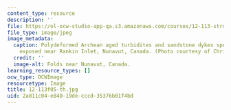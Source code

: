 ```yaml
---
content_type: resource
description: ''
file: https://ol-ocw-studio-app-qa.s3.amazonaws.com/courses/12-113-structural-geology-fall-2005/2a811c04e84019decccd35376b01f4bd_12-113f05-th.jpg
file_type: image/jpeg
image_metadata:
  caption: Polydeformed Archean aged turbidites and sandstone dykes spectacularly
    exposed near Rankin Inlet, Nunavut, Canada. (Photo courtesy of Chris Studnicki-Gizbert.)
  credit: ''
  image-alt: Folds near Nunavut, Canada.
learning_resource_types: []
ocw_type: OCWImage
resourcetype: Image
title: 12-113f05-th.jpg
uid: 2a811c04-e840-19de-cccd-35376b01f4bd
---
```

